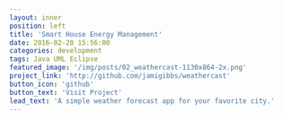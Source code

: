 ```yaml
---
layout: inner
position: left
title: 'Smart House Energy Management'
date: 2016-02-20 15:56:00
categories: development
tags: Java UML Eclipse
featured_image: '/img/posts/02_weathercast-1130x864-2x.png'
project_link: 'http://github.com/jamigibbs/weathercast'
button_icon: 'github'
button_text: 'Visit Project'
lead_text: 'A simple weather forecast app for your favorite city.'
---
```


